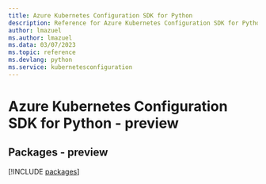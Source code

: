 ```yaml
---
title: Azure Kubernetes Configuration SDK for Python
description: Reference for Azure Kubernetes Configuration SDK for Python
author: lmazuel
ms.author: lmazuel
ms.data: 03/07/2023
ms.topic: reference
ms.devlang: python
ms.service: kubernetesconfiguration
---
```

# Azure Kubernetes Configuration SDK for Python - preview
## Packages - preview
[!INCLUDE [packages](kubernetes-configuration-index.md)]